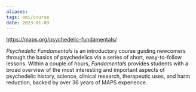 ```yaml
---
aliases: 
tags: omi/course
date: 2023-01-09
---
```


https://maps.org/psychedelic-fundamentals/

_Psychedelic Fundamentals_ is an introductory course guiding newcomers through the basics of psychedelics via a series of short, easy-to-follow lessons. Within a couple of hours, _Fundamentals_ provides students with a broad overview of the most interesting and important aspects of psychedelic history, science, clinical research, therapeutic uses, and harm reduction, backed by over 36 years of MAPS experience.